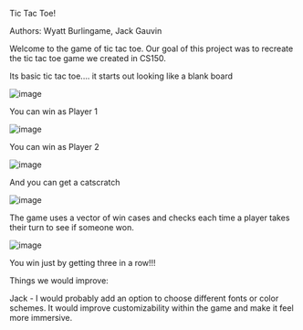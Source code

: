 Tic Tac Toe!

Authors: Wyatt Burlingame, Jack Gauvin

Welcome to the game of tic tac toe. Our goal of this project was to recreate the tic tac toe game we created in CS150. 

Its basic tic tac toe....
it starts out looking like a blank board

![image](https://user-images.githubusercontent.com/82528319/236280652-7859c60e-6530-4ea7-adcf-04af48458a86.png)


You can win as Player 1

![image](https://user-images.githubusercontent.com/82528319/236281790-61e8c7e9-dd9f-4f61-8bd0-1e1779b48141.png)


You can win as Player 2

![image](https://user-images.githubusercontent.com/82528319/236279653-a2f6b970-5bb5-4dd6-82bf-1265223a6746.png)


And you can get a catscratch

![image](https://user-images.githubusercontent.com/82528319/236280731-ef869d72-bf53-41c1-ba2e-c88473659320.png)


The game uses a vector of win cases and checks each time a player takes their turn to see if someone won. 

![image](https://user-images.githubusercontent.com/82528319/236280878-3735b1b8-279b-450e-88ed-a878a8dd2d3d.png)

You win just by getting three in a row!!!


Things we would improve:

Jack - I would probably add an option to choose different fonts or color schemes. It would improve customizability within the game and make it feel more immersive.
